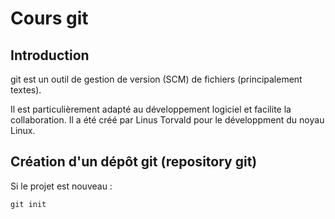 Cours git
=========

Introduction
------------

git est un outil de gestion de version (SCM) de fichiers (principalement textes).

Il est particulièrement adapté au développement logiciel et facilite la collaboration.
Il a été créé par Linus Torvald pour le développment du noyau Linux.

Création d'un dépôt git (repository git)
----------------------------------------

Si le projet est nouveau :

    git init

